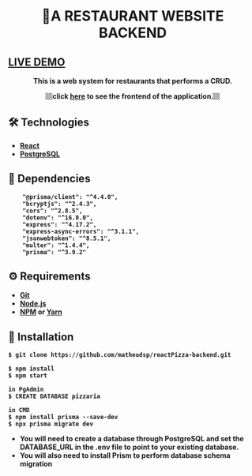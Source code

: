 # <div align="center">🍕A RESTAURANT WEBSITE <strong>BACKEND<strong></div>

## <a href="https://react-pizza-gules.vercel.app/" target="_blank">LIVE DEMO</a>


<p align="center">This is a web system for restaurants that performs a CRUD.</p>

<p align="center">🏼click <a href="https://github.com/matheudsp/reactPizza.git" target="_blank">here</a> to see the frontend of the application.🏼</p>

                  

## 🛠️ Technologies

<ul>
  <li><a href="https://reactjs.org/">React</a></li>
  <li><a href="https://www.pgadmin.org/">PostgreSQL</a></li>
  
</ul>

## 🧾 Dependencies

```
    "@prisma/client": "^4.4.0",
    "bcryptjs": "^2.4.3",
    "cors": "^2.8.5",
    "dotenv": "^16.0.0",
    "express": "^4.17.2",
    "express-async-errors": "^3.1.1",
    "jsonwebtoken": "^8.5.1",
    "multer": "^1.4.4",
    "prisma": "^3.9.2"  
```
## ⚙️ Requirements

<ul>
  <li><a href="https://git-scm.com/">Git</a></li>
  <li><a href="https://nodejs.org/en/">Node.js</a></li>
  <li><a href="https://www.npmjs.com/">NPM</a> or <a href="https://yarnpkg.com/">Yarn</a></li>
</ul>

## 🚀 Installation

```
$ git clone https://github.com/matheudsp/reactPizza-backend.git

$ npm install
$ npm start
```

```
in PgAdmin
$ CREATE DATABASE pizzaria

in CMD
$ npm install prisma --save-dev
$ npx prisma migrate dev 

```
 <ul>
  <li>You will need to create a database through PostgreSQL and set the DATABASE_URL in the .env file to point to your existing database.</li>
  <li>You will also need to install Prism to perform database schema migration </li>
 </ul>

